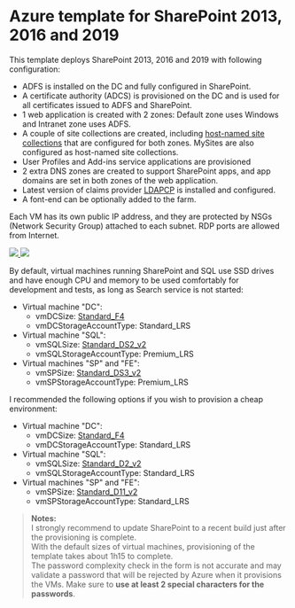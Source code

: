 # Azure template for SharePoint 2013, 2016 and 2019

This template deploys SharePoint 2013, 2016 and 2019 with following configuration:

* ADFS is installed on the DC and fully configured in SharePoint.
* A certificate authority (ADCS) is provisioned on the DC and is used for all certificates issued to ADFS and SharePoint.
* 1 web application is created with 2 zones: Default zone uses Windows and Intranet zone uses ADFS.
* A couple of site collections are created, including [host-named site collections](https://docs.microsoft.com/en-us/SharePoint/administration/host-named-site-collection-architecture-and-deployment) that are configured for both zones. MySites are also configured as host-named site collections.
* User Profiles and Add-ins service applications are provisioned
* 2 extra DNS zones are created to support SharePoint apps, and app domains are set in both zones of the web application.
* Latest version of claims provider [LDAPCP](https://ldapcp.com/) is installed and configured.
* A font-end can be optionally added to the farm.

Each VM has its own public IP address, and they are protected by NSGs (Network Security Group) attached to each subnet. RDP ports are allowed from Internet.

<a href="https://portal.azure.com/#create/Microsoft.Template/uri/https%3A%2F%2Fraw.githubusercontent.com%2FYvand%2FAzureRM-Templates%2Fdev%2FTemplates%2FSharePoint-ADFS%2Fazuredeploy.json" target="_blank">
    <img src="http://azuredeploy.net/deploybutton.png"/>
</a>
<a href="http://armviz.io/#/?load=https%3A%2F%2Fraw.githubusercontent.com%2FYvand%2FAzureRM-Templates%2Fdev%2FTemplates%2FSharePoint-ADFS%2Fazuredeploy.json" target="_blank">
    <img src="http://armviz.io/visualizebutton.png"/>
</a>

By default, virtual machines running SharePoint and SQL use SSD drives and have enough CPU and memory to be used comfortably for development and tests, as long as Search service is not started:

* Virtual machine "DC":
  * vmDCSize: [Standard_F4](https://docs.microsoft.com/en-us/azure/virtual-machines/windows/sizes-compute#fsv2-series-sup1sup)
  * vmDCStorageAccountType: Standard_LRS
* Virtual machine "SQL":
  * vmSQLSize: [Standard_DS2_v2](https://docs.microsoft.com/en-us/azure/virtual-machines/windows/sizes-general#dsv2-series)
  * vmSQLStorageAccountType: Premium_LRS
* Virtual machines "SP" and "FE":
  * vmSPSize: [Standard_DS3_v2](https://docs.microsoft.com/en-us/azure/virtual-machines/windows/sizes-general#dsv2-series)
  * vmSPStorageAccountType: Premium_LRS

I recommended the following options if you wish to provision a cheap environment:

* Virtual machine "DC":
  * vmDCSize: [Standard_F4](https://docs.microsoft.com/en-us/azure/virtual-machines/windows/sizes-compute#fsv2-series-sup1sup)
  * vmDCStorageAccountType: Standard_LRS
* Virtual machine "SQL":
  * vmSQLSize: [Standard_D2_v2](https://docs.microsoft.com/en-us/azure/virtual-machines/windows/sizes-general#dv2-series)
  * vmSQLStorageAccountType: Standard_LRS
* Virtual machines "SP" and "FE":
  * vmSPSize: [Standard_D11_v2](https://docs.microsoft.com/en-us/azure/virtual-machines/windows/sizes-memory#dv2-series-11-15)
  * vmSPStorageAccountType: Standard_LRS

> **Notes:**  
> I strongly recommend to update SharePoint to a recent build just after the provisioning is complete.  
> With the default sizes of virtual machines, provisioning of the template takes about 1h15 to complete.  
> The password complexity check in the form is not accurate and may validate a password that will be rejected by Azure when it provisions the VMs. Make sure to **use at least 2 special characters for the passwords**.
